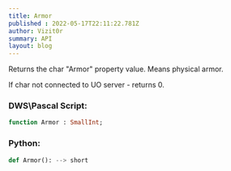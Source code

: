 ```yaml
---
title: Armor
published : 2022-05-17T22:11:22.781Z
author: Vizit0r
summary: API
layout: blog
---
```


 

Returns the char "Armor" property value. Means physical armor.

If char not connected to UO server - returns 0.

 ### DWS\Pascal Script:

```pascal
function Armor : SmallInt;
```


### Python:

```python
def Armor(): --> short
```
